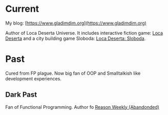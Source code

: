 # Current

My blog: [https://www.gladimdim.org](https://www.gladimdim.org)

Author of Loca Deserta Universe. It includes interactive fiction game: [Loca Deserta](https://locadeserta.com) and a city building game Sloboda: [Loca Deserta: Sloboda](https://locadeserta.com/sloboda).

# Past
Cured from FP plague. Now big fan of OOP and Smalltalkish like development experiences.

## Dark Past
Fan of Functional Programming. Author fo [Reason Weekly (Abandonded)](https://github.com/gladimdim/reasonmlonline)

